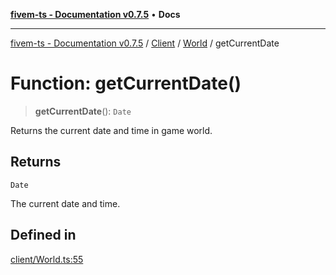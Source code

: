 [**fivem-ts - Documentation v0.7.5**](../../../../../README.md) • **Docs**

***

[fivem-ts - Documentation v0.7.5](../../../../../README.md) / [Client](../../../README.md) / [World](../README.md) / getCurrentDate

# Function: getCurrentDate()

> **getCurrentDate**(): `Date`

Returns the current date and time in game world.

## Returns

`Date`

The current date and time.

## Defined in

[client/World.ts:55](https://github.com/Purpose-Dev/fivem-ts/blob/main/src/client/World.ts#L55)
